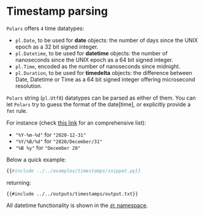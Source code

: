 # Timestamp parsing

`Polars` offers `4` time datatypes:

- `pl.Date`, to be used for **date** objects: the number of days since the UNIX epoch as
  a 32 bit signed integer.
- `pl.Datetime`, to be used for **datetime** objects: the number of nanoseconds since the
  UNIX epoch as a 64 bit signed integer.
- `pl.Time`, encoded as the number of nanoseconds since midnight.
- `pl.Duration`, to be used for **timedelta** objects: the difference between Date,
  Datetime or Time as a 64 bit signed integer offering microsecond resolution.

`Polars` string (`pl.Utf8`) datatypes can be parsed as either of them. You can let
`Polars` try to guess the format of the date\[time\], or explicitly provide a `fmt`
rule.

For instance (check [this link](https://docs.rs/chrono/latest/chrono/format/strftime/index.html) for an comprehensive list):

- `"%Y-%m-%d"` for `"2020-12-31"`
- `"%Y/%B/%d"` for `"2020/December/31"`
- `"%B %y"` for `"December 20"`

Below a quick example:

```python
{{#include ../../examples/timestamps/snippet.py}}
```

returning:

```text
{{#include ../../outputs/timestamps/output.txt}}
```

All datetime functionality is shown in the [`dt` namespace](POLARS_PY_REF_GUIDE/series/timeseries.html).
